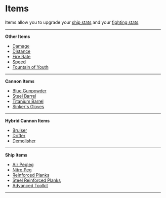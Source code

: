 # Items

Items allow you to upgrade your [ship stats](/pages/ships.md) and your [fighting stats](/pages/upgrades.md)


---

**Other Items**

- [Damage](/pages/items/stats/damage.md)
- [Distance](/pages/items/stats/distance.md)
- [Fire Rate](/pages/items/stats/firerate.md)
- [Speed](/pages/items/stats/speed.md)
- [Fountain of Youth](/pages/items/stats/fountain.md)

---

**Cannon Items**

- [Blue Gunpowder](/pages/items/cannon/bluegunpowder.md)
- [Steel Barrel](/pages/items/cannon/steelbarrel.md)
- [Titanium Barrel](/pages/items/cannon/titaniumbarrel.md)
- [Sinker's Gloves](/pages/items/cannon/sinkersgloves.md)

---

**Hybrid Cannon Items**

- [Bruiser](/pages/items/cannon/hybrid/bruiser.md)
- [Drifter](/pages/items/cannon/hybrid/drifter.md)
- [Demolisher](/pages/items/cannon/hybrid/demolisher.md)

---

**Ship Items**

- [Air Pegleg](/pages/items/ship/airpegleg.md)
- [Nitro Peg](/pages/items/ship/nitropeg.md)
- [Reinforced Planks](/pages/items/ship/reinforcedplanks.md)
- [Steel Reinforced Planks](/pages/items/ship/steelplanks.md)
- [Advanced Toolkit](/pages/items/ship/toolkit.md)

---
